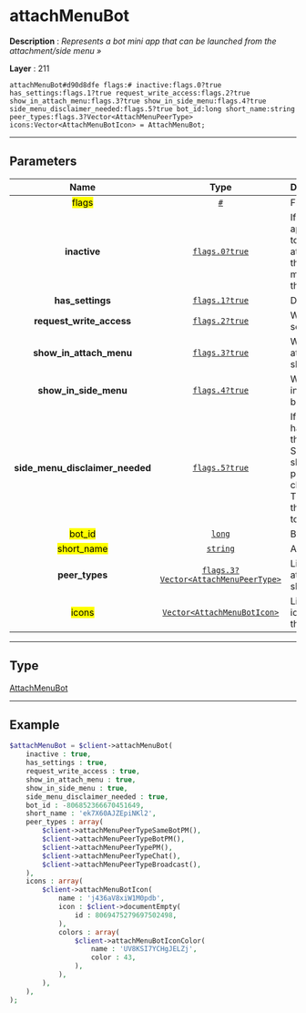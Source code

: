 # attachMenuBot

**Description** : *Represents a bot mini app that can be launched from the attachment/side menu »*

**Layer** : 211

```tl
attachMenuBot#d90d8dfe flags:# inactive:flags.0?true has_settings:flags.1?true request_write_access:flags.2?true show_in_attach_menu:flags.3?true show_in_side_menu:flags.4?true side_menu_disclaimer_needed:flags.5?true bot_id:long short_name:string peer_types:flags.3?Vector<AttachMenuPeerType> icons:Vector<AttachMenuBotIcon> = AttachMenuBot;
```

---

## Parameters

| Name | Type | Description |
| :---: | :---: | :--- |
| <mark>flags</mark> | [`#`](type/#) | Flags, see TL conditional fields |
| **inactive** | [`flags.0?true`](type/true) | If set, before launching the mini app the client should ask the user to add the mini app to the attachment/side menu, and only if the user accepts, after invoking messages.toggleBotInAttachMenu the app should be opened |
| **has_settings** | [`flags.1?true`](type/true) | Deprecated flag, can be ignored |
| **request_write_access** | [`flags.2?true`](type/true) | Whether the bot would like to send messages to the user |
| **show_in_attach_menu** | [`flags.3?true`](type/true) | Whether, when installed, an attachment menu entry should be shown for the Mini App |
| **show_in_side_menu** | [`flags.4?true`](type/true) | Whether, when installed, an entry in the main view side menu should be shown for the Mini App |
| **side_menu_disclaimer_needed** | [`flags.5?true`](type/true) | If inactive if set and the user hasn't previously accepted the third-party mini apps Terms of Service for this bot, when showing the mini app installation prompt, an additional mandatory checkbox to accept the mini apps TOS and a disclaimer indicating that this Mini App is not affiliated to Telegram should be shown |
| <mark>bot_id</mark> | [`long`](type/long) | Bot ID |
| <mark>short_name</mark> | [`string`](type/string) | Attachment menu item name |
| **peer_types** | [`flags.3?Vector<AttachMenuPeerType>`](type/AttachMenuPeerType) | List of dialog types where this attachment menu entry should be shown |
| <mark>icons</mark> | [`Vector<AttachMenuBotIcon>`](type/AttachMenuBotIcon) | List of platform-specific static icons and animations to use for the attachment menu button |

---

## Type

[AttachMenuBot](type/AttachMenuBot)

---

## Example

```php
$attachMenuBot = $client->attachMenuBot(
	inactive : true,
	has_settings : true,
	request_write_access : true,
	show_in_attach_menu : true,
	show_in_side_menu : true,
	side_menu_disclaimer_needed : true,
	bot_id : -806852366670451649,
	short_name : 'ek7X60AJZEpiNKl2',
	peer_types : array(
		$client->attachMenuPeerTypeSameBotPM(),
		$client->attachMenuPeerTypeBotPM(),
		$client->attachMenuPeerTypePM(),
		$client->attachMenuPeerTypeChat(),
		$client->attachMenuPeerTypeBroadcast(),
	),
	icons : array(
		$client->attachMenuBotIcon(
			name : 'j436aV8xiW1M0pdb',
			icon : $client->documentEmpty(
				id : 8069475279697502498,
			),
			colors : array(
				$client->attachMenuBotIconColor(
					name : 'UV8KSI7YCHgJELZj',
					color : 43,
				),
			),
		),
	),
);
```